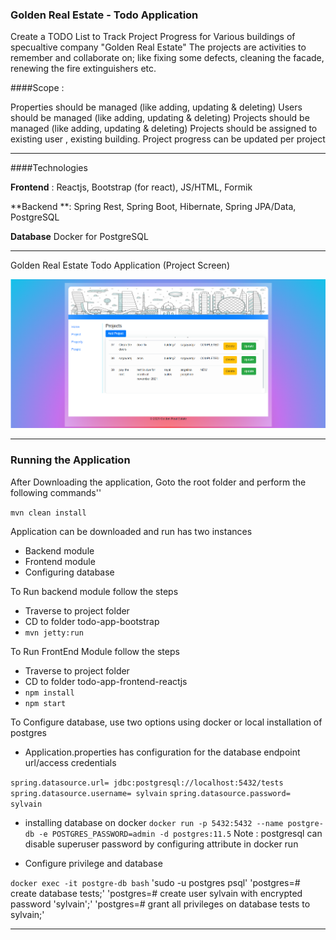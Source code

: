 ### Golden Real Estate - Todo Application 

Create a TODO List to Track Project Progress for Various buildings of specualtive company "Golden Real Estate"
The projects are activities to remember and collaborate on; like fixing some defects, cleaning the facade,
renewing the fire extinguishers etc.

####Scope : 

Properties should be managed (like adding, updating & deleting)
Users should be managed (like adding, updating & deleting)
Projects should be managed (like adding, updating & deleting)
Projects should be assigned to existing user , existing building.
Project progress can be updated per project

------------


####Technologies

**Frontend** : Reactjs, Bootstrap (for react), JS/HTML, Formik

**Backend  **: Spring Rest, Spring Boot, Hibernate, Spring JPA/Data, PostgreSQL

**Database**  Docker for PostgreSQL


------------

Golden Real Estate Todo Application (Project Screen)

[![GoldenRealEstate](https://github.com/sagaydark2020/GoldenRealEstate/blob/main/GoldenRealEstateProject.png "GoldenRealEstate")](https://github.com/sagaydark2020/GoldenRealEstate/blob/main/GoldenRealEstateProject.png "GoldenRealEstate")


------------


### Running the Application

After Downloading the application, Goto the root folder and perform the following commands''

`mvn clean install`

Application can be downloaded and run has two instances
- Backend module
- Frontend module
- Configuring database

To Run backend module follow the steps
- Traverse to project folder
-  CD to folder todo-app-bootstrap
-  `mvn jetty:run`

To Run FrontEnd Module follow the steps
-  Traverse to project folder
- CD to folder todo-app-frontend-reactjs
- `npm install`
- `npm start`

To Configure database, use two options using docker or local installation of postgres
- Application.properties has configuration for the database endpoint url/access credentials

`spring.datasource.url= jdbc:postgresql://localhost:5432/tests`
`spring.datasource.username= sylvain`
`spring.datasource.password= sylvain`

- installing database on docker
`docker run -p 5432:5432 --name postgre-db -e POSTGRES_PASSWORD=admin -d postgres:11.5`
Note : postgresql can disable superuser password by configuring attribute in docker run

- Configure privilege and database

`docker exec -it postgre-db bash`
'sudo -u postgres psql'
'postgres=# create database tests;'
'postgres=# create user sylvain with encrypted password 'sylvain';'
'postgres=# grant all privileges on database tests to sylvain;'



------------
